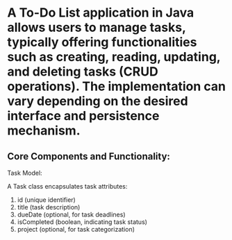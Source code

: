 <h1>A To-Do List application in Java allows users to manage tasks, typically offering functionalities such as creating, reading, updating, and deleting tasks (CRUD operations). The implementation can vary depending on the desired interface and persistence mechanism.</h1>

<h2>Core Components and Functionality:</h2>

Task Model:

A Task class encapsulates task attributes:

1. id (unique identifier)
2. title (task description)
3. dueDate (optional, for task deadlines)
4. isCompleted (boolean, indicating task status)
5. project (optional, for task categorization)
